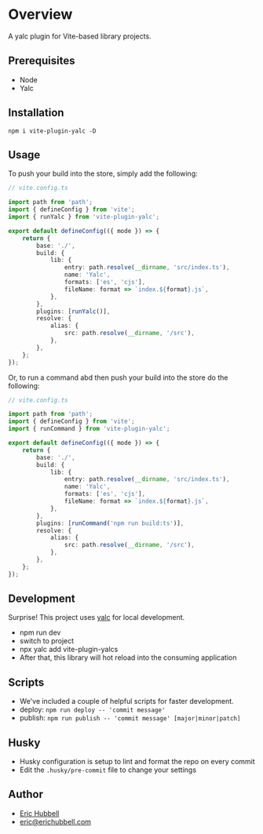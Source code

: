 # Overview
 A yalc plugin for Vite-based library projects.

## Prerequisites
- Node
- Yalc

## Installation
```
npm i vite-plugin-yalc -D
```

## Usage
To push your build into the store, simply add the following:
```ts
// vite.config.ts

import path from 'path';
import { defineConfig } from 'vite';
import { runYalc } from 'vite-plugin-yalc';

export default defineConfig(({ mode }) => {
	return {
		base: './',
		build: {
			lib: {
				entry: path.resolve(__dirname, 'src/index.ts'),
				name: 'Yalc',
				formats: ['es', 'cjs'],
				fileName: format => `index.${format}.js`,
			},
		},
		plugins: [runYalc()],
		resolve: {
			alias: {
				src: path.resolve(__dirname, '/src'),
			},
		},
	};
});

```

Or, to run a command abd then push your build into the store do the following:

```ts
// vite.config.ts

import path from 'path';
import { defineConfig } from 'vite';
import { runCommand } from 'vite-plugin-yalc';

export default defineConfig(({ mode }) => {
	return {
		base: './',
		build: {
			lib: {
				entry: path.resolve(__dirname, 'src/index.ts'),
				name: 'Yalc',
				formats: ['es', 'cjs'],
				fileName: format => `index.${format}.js`,
			},
		},
		plugins: [runCommand('npm run build:ts')],
		resolve: {
			alias: {
				src: path.resolve(__dirname, '/src'),
			},
		},
	};
});


```

## Development

Surprise! This project uses [yalc](https://npmjs.com/package/yalc) for local development.

- npm run dev
- switch to project
- npx yalc add vite-plugin-yalcs
- After that, this library will hot reload into the consuming application

## Scripts

- We've included a couple of helpful scripts for faster development.
- deploy: `npm run deploy -- 'commit message'`
- publish: `npm run publish -- 'commit message' [major|minor|patch]`

## Husky

- Husky configuration is setup to lint and format the repo on every commit
- Edit the `.husky/pre-commit` file to change your settings

## Author

- [Eric Hubbell](http://www.erichubbell.com)
- eric@erichubbell.com
